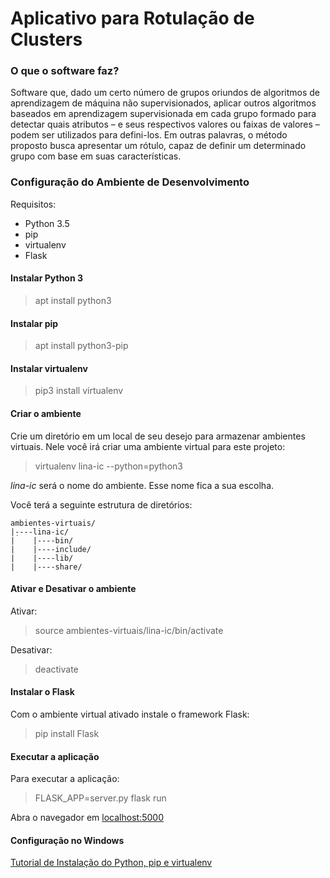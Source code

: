 # Aplicativo para Rotulação de Clusters #

### O que o software faz? ###

Software que, dado um certo número de grupos oriundos de algoritmos de aprendizagem de máquina não supervisionados, aplicar outros algoritmos baseados em aprendizagem supervisionada em cada grupo formado para detectar quais atributos – e seus respectivos valores ou faixas de valores – podem ser utilizados para defini-los. Em outras palavras, o método proposto busca apresentar um rótulo, capaz de definir um determinado grupo com base em suas características.

### Configuração do Ambiente de Desenvolvimento ###

Requisitos:

* Python 3.5
* pip
* virtualenv
* Flask

#### Instalar Python 3 ####

> apt install python3

#### Instalar pip ####

> apt install python3-pip

#### Instalar virtualenv ####

> pip3 install virtualenv

#### Criar o ambiente ####

Crie um diretório em um local de seu desejo para armazenar ambientes virtuais. Nele você irá criar uma ambiente virtual para este projeto:

> virtualenv lina-ic --python=python3

*lina-ic* será o nome do ambiente. Esse nome fica a sua escolha.

Você terá a seguinte estrutura de diretórios:

    ambientes-virtuais/
    |̣----lina-ic/
    |    |----bin/
    |    |----include/
    |    |----lib/
    |    |----share/

#### Ativar e Desativar o ambiente ####

Ativar:

> source ambientes-virtuais/lina-ic/bin/activate

Desativar:

> deactivate

#### Instalar o Flask ####

Com o ambiente virtual ativado instale o framework Flask:

> pip install Flask

#### Executar a aplicação ####

Para executar a aplicação:

> FLASK_APP=server.py flask run

Abra o navegador em [localhost:5000](localhost:5000)

#### Configuração no Windows ####

[Tutorial de Instalação do Python, pip e virtualenv](http://timmyreilly.azurewebsites.net/python-pip-virtualenv-installation-on-windows/)